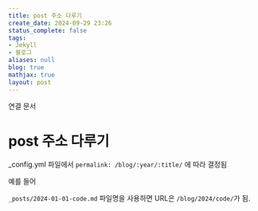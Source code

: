```yaml
---
title: post 주소 다루기
create_date: 2024-09-29 23:26
status_complete: false
tags:
- Jekyll
- 블로그
aliases: null
blog: true
mathjax: true
layout: post
---
```

연결 문서


# post 주소 다루기

\_config.yml 파일에서 `permalink: /blog/:year/:title/` 에 따라 결정됨

예를 들어

`_posts/2024-01-01-code.md` 파일명을 사용하면 URL은 `/blog/2024/code/`가 됨.
